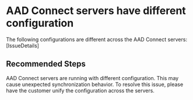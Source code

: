 <properties
pageTitle="AAD Connect servers have different configuration"
	description="AAD Connect servers have different configuration"
	infoBubbleText="AAD Connect servers have different configuration"
	service="microsoft.aad.iam"
	resource="aadconnect"
	authors="rodejo"
	ms.author="rodejo"
	displayOrder="1"
	articleId="ADtoAADSync_AADConnect_ASC_DifferentConfiguration"
	diagnosticScenario=""
	selfHelpType="Diagnostics"
	resourceTags=""
	productPesIds="16666"
	cloudEnvironments="public, Fairfax, Mooncake, ussec, usnat"
	ownershipId="AzureIdentity_AzureActiveDirectoryConnect"
/>

# AAD Connect servers have different configuration
<!--issueDescription-->
The following configurations are different across the AAD Connect servers: <!--$IssueDetails-->[IssueDetails]<!--/$IssueDetails-->
<!--/issueDescription-->

## **Recommended Steps**
AAD Connect servers are running with different configuration. This may cause unexpected synchronization behavior. To resolve this issue, please have the customer unify the configuration across the servers.

